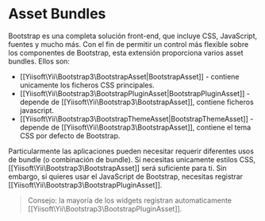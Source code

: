 Asset Bundles
=============

Bootstrap es una completa solución front-end, que incluye CSS, JavaScript, fuentes y mucho más.
Con el fin de permitir un control más flexible sobre los componentes de Bootstrap, esta extensión proporciona
varios asset bundles.
Ellos son:

- [[Yiisoft\Yii\Bootstrap3\BootstrapAsset|BootstrapAsset]] - contiene unicamente los ficheros CSS principales.
- [[Yiisoft\Yii\Bootstrap3\BootstrapPluginAsset|BootstrapPluginAsset]] - depende de [[Yiisoft\Yii\Bootstrap3\BootstrapAsset]], contiene ficheros javascript.
- [[Yiisoft\Yii\Bootstrap3\BootstrapThemeAsset|BootstrapThemeAsset]] - depende de [[Yiisoft\Yii\Bootstrap3\BootstrapAsset]], contiene el tema CSS por defecto de Bootstrap.

Particularmente las aplicaciones pueden necesitar requerir diferentes usos de bundle (o combinación de bundle).
Si necesitas unicamente estilos CSS, [[Yiisoft\Yii\Bootstrap3\BootstrapAsset]] será suficiente para ti. Sin embargo, si
quieres usar el JavaScript de Bootstrap, necesitas registrar [[Yiisoft\Yii\Bootstrap3\BootstrapPluginAsset]].

> Consejo: la mayoría de los widgets registran automaticamente [[Yiisoft\Yii\Bootstrap3\BootstrapPluginAsset]].

